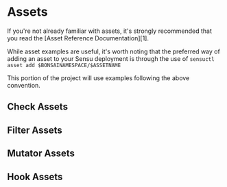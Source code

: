 # Assets

If you're not already familiar with assets, it's strongly recommended that you read the [Asset Reference Documentation][1]. 

While asset examples are useful, it's worth noting that the preferred way of adding an asset to your Sensu deployment is through the use of `sensuctl asset add $BONSAINAMESPACE/$ASSETNAME` 

This portion of the project will use examples following the above convention.

## Check Assets

## Filter Assets

## Mutator Assets

## Hook Assets

<!--LINKS->
[1]: https://docs.sensu.io/sensu-go/latest/reference/assets/